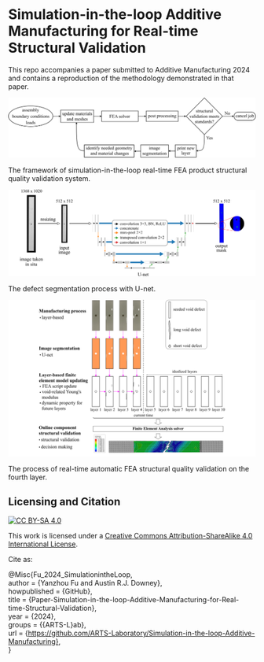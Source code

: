 # Simulation-in-the-loop Additive Manufacturing for Real-time Structural Validation

This repo accompanies a paper submitted to Additive Manufacturing 2024 and contains a reproduction of the methodology demonstrated in that paper.

<p align="center">
<img src="figures/simulation_in_the_loop.png" alt="framework of simulation-in-the-loop " width="600"/>

The framework of simulation-in-the-loop real-time FEA product structural quality validation system.
</p>

<p align="center">
<img src="figures/image_segmentation.png" alt="defect segmentation" width="600"/>

The defect segmentation process with U-net.
</p>

<p align="center">
<img src="figures/architecture.png" alt="process of real-time automatic FEA structural quality validation" width="600"/>

The process of real-time automatic FEA structural quality validation on the fourth layer.
</p>

## Licensing and Citation

[![CC BY-SA 4.0][cc-by-sa-shield]][cc-by-sa]

This work is licensed under a
[Creative Commons Attribution-ShareAlike 4.0 International License][cc-by-sa].

[cc-by-sa]: http://creativecommons.org/licenses/by-sa/4.0/
[cc-by-sa-image]: https://licensebuttons.net/l/by-sa/4.0/88x31.png
[cc-by-sa-shield]: https://img.shields.io/badge/License-CC%20BY--SA%204.0-lightgrey.svg


Cite as:

@Misc{Fu_2024_SimulationintheLoop,   
  author = {Yanzhou Fu and Austin R.J. Downey},   
  howpublished = {GitHub},  
  title  = {Paper-Simulation-in-the-loop-Additive-Manufacturing-for-Real-time-Structural-Validation},   
  year   = {2024},  
  groups = {{ARTS-L}ab},    
  url    = {https://github.com/ARTS-Laboratory/Simulation-in-the-loop-Additive-Manufacturing},    
}

